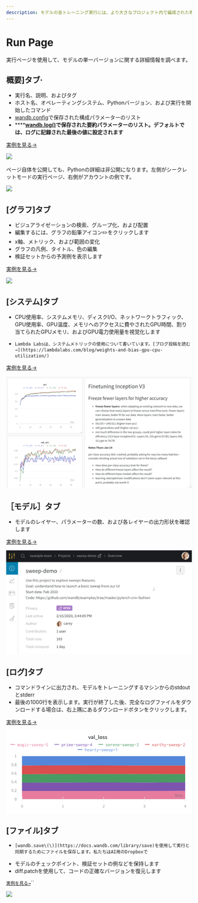 ```yaml
---
description: モデルの各トレーニング実行には、より大きなプロジェクト内で編成された専用ページがあります
---
```


# Run Page

実行ページを使用して、モデルの単一バージョンに関する詳細情報を調べます。

##  **概要\]タブ**·

* 実行名、説明、およびタグ
*  ホスト名、オペレーティングシステム、Pythonバージョン、および実行を開始したコマンド
*   [wandb.config](https://docs.wandb.com/library/config)で保存された構成パラメーターのリスト
*    ****[**wandb.log\(\)**](https://docs.wandb.com/library/log)**で保存された要約パラメーターのリスト。デフォルトでは、ログに記録された最後の値に設定されます**

  [実例を見る→](https://app.wandb.ai/carey/pytorch-cnn-fashion/runs/munu5vvg/overview?workspace=user-carey)

![](../../.gitbook/assets/run-page-overview-tab.png)

 ページ自体を公開しても、Pythonの詳細は非公開になります。左側がシークレットモードの実行ページ、右側がアカウントの例です。

![](../../.gitbook/assets/screen-shot-2020-04-07-at-7.46.39-am.png)

## **\[グラフ\]タブ**

* ビジュアライゼーションの検索、グループ化、および配置
*  編集するには、グラフの鉛筆アイコン✏️をクリックします
* x軸、メトリック、および範囲の変化
* グラフの凡例、タイトル、色の編集
*    検証セットからの予測例を表示します

[実例を見る→](https://wandb.ai/wandb/examples-keras-cnn-fashion/runs/wec25l0q?workspace=user-carey)

![](../../.gitbook/assets/image%20%2837%29.png)

##  **\[システム\]タブ**

* CPU使用率、システムメモリ、ディスクI/O、ネットワークトラフィック、GPU使用率、GPU温度、メモリへのアクセスに費やされたGPU時間、割り当てられたGPUメモリ、およびGPU電力使用量を視覚化します
*     Lambda Labsは、システムメトリックの使用について書いています。[ブログ投稿を読む→](https://lambdalabs.com/blog/weights-and-bias-gpu-cpu-utilization/)

[実例を見る→](https://wandb.ai/wandb/feb8-emotion/runs/toxllrmm/system)

![](../../.gitbook/assets/image%20%2888%29%20%281%29.png)

## **［モデル］タブ**

* モデルのレイヤー、パラメーターの数、および各レイヤーの出力形状を確認します

[実例を見る→](https://wandb.ai/stacey/deep-drive/runs/pr0os44x/model)

![](../../.gitbook/assets/image%20%2829%29%20%281%29.png)

##  **\[ログ\]タブ**

* コマンドラインに出力され、モデルをトレーニングするマシンからのstdoutとstderr
*   最後の1000行を表示します。実行が終了した後、完全なログファイルをダウンロードする場合は、右上隅にあるダウンロードボタンをクリックします。

 [実例を見る→](https://wandb.ai/stacey/deep-drive/runs/pr0os44x/logs)

![](../../.gitbook/assets/image%20%2869%29%20%284%29.png)

##  **\[ファイル\]タブ**

*     [wandb.save\(\)](https://docs.wandb.com/library/save)を使用して実行と同期するためにファイルを保存します。私たちはAI用のDropboxで
* モデルのチェックポイント、検証セットの例などを保持します
*   diff.patchを使用して、コードの正確なバージョンを復元します

 [`実例を見る→`](https://wandb.ai/stacey/deep-drive/runs/pr0os44x/files/media/images)\`\`

![](../../.gitbook/assets/image%20%283%29.png)

